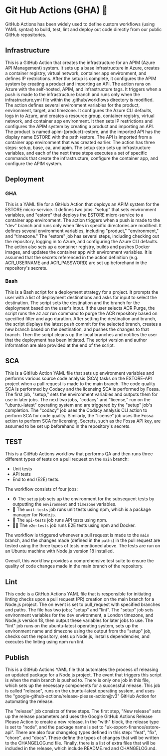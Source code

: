 # Git Hub Actions (GHA) 🚀
GitHub Actions has been widely used to define custom workflows (using YAML syntax) to build, test, lint and deploy out code directly from our public GitHub repositories.

## Infrastructure

This is a GitHub Action that creates the infrastructure for an APIM (Azure API Management) system. It sets up a base infrastructure in Azure, creates a container registry, virtual network, container app environment, and defines IP restrictions. After the setup is complete, it configures the APIM system by creating a product and importing an API.
The action runs on Azure with the self-hosted, APIM, and infrastructure tags. It triggers when a push is made to the infrastructure branch and runs only when the infrastructure.yml file within the .github/workflows directory is modified.
The action defines several environment variables for the product, environment, target, and timezone. It configures the Azure CLI defaults, logs in to Azure, and creates a resource group, container registry, virtual network, and container app environment.
It then sets IP restrictions and configures the APIM system by creating a product and importing an API. The product is named apim-{product}-estore, and the imported API has the display name ESTORE with the path /estore. The API is imported from a container app environment that was created earlier.
The action has three steps: setup, base, ca, and apim. The setup step sets up infrastructure variables, and each of the next three steps executes a set of specific commands that create the infrastructure, configure the container app, and configure the APIM system.

## Deployment

### GHA
This is a YAML file for a GitHub Action that deploys an APIM system for the ESTORE micro-service. It defines two jobs: "setup" that sets environment variables, and "estore" that deploys the ESTORE micro-service to a container app environment.
The action triggers when a push is made to the "dev" branch and runs only when files in specific directories are modified. It defines several environment variables, including "product," "environment," and "timezone."
The "estore" job has several steps, including checking out the repository, logging in to Azure, and configuring the Azure CLI defaults. The action also sets up a container registry, builds and pushes Docker images, and updates the container app with environment variables.
It is assumed that the secrets referenced in the action definition (e.g. ACR_USERNAME and ACR_PASSWORD) are set up beforehand in the repository's secrets.

### Bash
This is a Bash script for a deployment strategy for a project. It prompts the user with a list of deployment destinations and asks for input to select the destination. The script sets the destination and the branch for the deployment based on the user's input. If the user selects ACR Purge, the script runs the az acr run command to purge the ACR repository based on specified filter and ago duration. After setting the destination and branch, the script displays the latest push commit for the selected branch, creates a new branch based on the destination, and pushes the changes to that branch. Then the script cleans up the local branches and notifies the user that the deployment has been initiated. The script version and author information are also provided at the end of the script.

## SCA
This is a GitHub Action YAML file that sets up environment variables and performs various source code analysis (SCA) tasks on the ESTORE-API project when a pull request is made to the main branch. The code quality SCA is performed by Codacy and the licensing SCA is performed by Fossa.
The first job, "setup," sets the environment variables and outputs them for use in later jobs. The next two jobs, "codacy" and "license," run on the "ubuntu-latest" operating system and are triggered by the "setup" job's completion.
The "codacy" job uses the Codacy analysis CLI action to perform SCA for code quality. Similarly, the "license" job uses the Fossa action to perform SCA for licensing.
Secrets, such as the Fossa API key, are assumed to be set up beforehand in the repository's secrets.

## TEST
This is a GitHub Actions workflow that performs QA and then runs three different types of tests on a pull request on the `main` branch:

* Unit tests
* API tests
* End to end (E2E) tests.

The workflow consists of four jobs:

* ⚙️ The `setup` job sets up the environment for the subsequent tests by outputting the `environment` and `timezone` variables.
* 🧪 The `unit-tests` job runs unit tests using npm, which is a package manager for Node.js.
* 🔬 The `api-tests` job runs API tests using npm.
* 👨‍💻 The `e2e-tests` job runs E2E tests using npm and Docker.

The workflow is triggered whenever a pull request is made to the `main` branch, and the changes made (defined in the `paths`) in the pull request are tested using the three types of tests mentioned above. The tests are run on an Ubuntu machine with Node.js version 18 installed.

Overall, this workflow provides a comprehensive test suite to ensure the quality of code changes made in the main branch of the repository.

## Lint
This code is a GitHub Actions YAML file that is responsible for initiating linting checks upon a pull request (PR) creation on the main branch for a Node.js project. The on event is set to pull_request with specified branches and paths. The file has two jobs; "setup" and "lint". The "setup" job sets environment variables for the dev environment, a London timezone, and Node.js version 18, then output these variables for later jobs to use. The "lint" job runs on the ubuntu-latest operating system, sets up the environment name and timezone using the output from the "setup" job, checks out the repository, sets up Node.js, installs dependencies, and executes the linting using npm run lint.

## Publish
This is a GitHub Actions YAML file that automates the process of releasing an updated package for a Node.js project. The event that triggers this script is when the main branch is pushed to. There is only one job in this file, which sets up the necessary components for a successful release. This job is called "release", runs on the ubuntu-latest operating system, and uses the "google-github-actions/release-please-action@v3" GitHub Action for automating the release.

The "release" job consists of three steps. The first step, "New release" sets up the release parameters and uses the Google GitHub Actions Release Please Action to create a new release. In the "with" block, the release type is set to "node", and the package name is set to "uk-export-finance/estore-api". There are also four changelog types defined in this step: "feat", "fix", "chore", and "docs". These define the types of changes that will be written to the CHANGELOG.md file. Finally, there is a list of extra files that will be included in the release, which include README.md and CHANGELOG.md.
